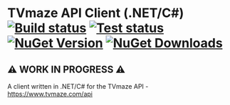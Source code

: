 # TVmaze API Client (.NET/C#) [![Build status](https://img.shields.io/appveyor/ci/plneto/TvMaze.Api.Client.svg)](https://ci.appveyor.com/project/plneto/TvMaze.Api.Client/branch/master) [![Test status](https://img.shields.io/appveyor/tests/plneto/TvMaze.Api.Client.svg)](https://ci.appveyor.com/project/plneto/TvMaze.Api.Client/branch/master) [![NuGet Version](http://img.shields.io/nuget/v/TvMaze.Api.Client.svg?style=flat)](https://www.nuget.org/packages/TvMaze.Api.Client/) [![NuGet Downloads](https://img.shields.io/nuget/dt/TvMaze.Api.Client.svg)](https://www.nuget.org/packages/TvMaze.Api.Client/)

## :warning: WORK IN PROGRESS :warning:

A client written in .NET/C# for the TVmaze API - https://www.tvmaze.com/api

